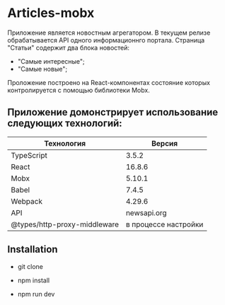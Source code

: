 # Articles-mobx

Приложение является новостным агрегатором.
В текущем релизе обрабатывается API одного информационнго портала.
Страница "Статьи" содержит два блока новостей:
- "Самые интересные";
- "Самые новые";

Проложение построено на React-компонентах состояние которых контролируется
с помощью библиотеки Mobx.


Приложение домонстрирует использование следующих технологий:  
------------------
Технология                   |Версия
-----------------------------|--------------------
TypeScript                   |3.5.2
React                        |16.8.6
Mobx                         |5.10.1
Babel                        |7.4.5
Webpack                      |4.29.6
API                          |newsapi.org
@types/http-proxy-middleware |в процессе настройки

## Installation

* git clone

* npm install

* npm run dev
